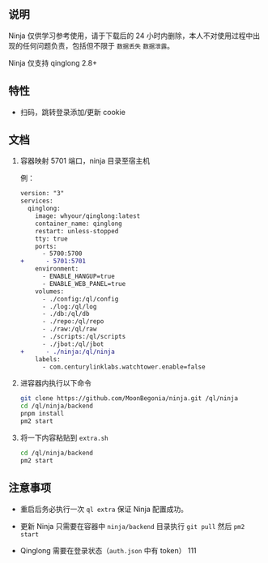 

## 说明

Ninja 仅供学习参考使用，请于下载后的 24 小时内删除，本人不对使用过程中出现的任何问题负责，包括但不限于 `数据丢失` `数据泄露`。

Ninja 仅支持 qinglong 2.8+

## 特性

* 扫码，跳转登录添加/更新 cookie

## 文档

1. 容器映射 5701 端口，ninja 目录至宿主机

   例：

   ```diff
   version: "3"
   services:
     qinglong:
       image: whyour/qinglong:latest
       container_name: qinglong
       restart: unless-stopped
       tty: true
       ports:
         - 5700:5700
   +      - 5701:5701
       environment:
         - ENABLE_HANGUP=true
         - ENABLE_WEB_PANEL=true
       volumes:
         - ./config:/ql/config
         - ./log:/ql/log
         - ./db:/ql/db
         - ./repo:/ql/repo
         - ./raw:/ql/raw
         - ./scripts:/ql/scripts
         - ./jbot:/ql/jbot
   +      - ./ninja:/ql/ninja
       labels:
         - com.centurylinklabs.watchtower.enable=false
   ```

2. 进容器内执行以下命令

   ```bash
   git clone https://github.com/MoonBegonia/ninja.git /ql/ninja
   cd /ql/ninja/backend
   pnpm install
   pm2 start
   ```

3. 将一下内容粘贴到 `extra.sh`

   ```bash
   cd /ql/ninja/backend
   pm2 start
   ```

## 注意事项

* 重启后务必执行一次 `ql extra` 保证 Ninja 配置成功。

* 更新 Ninja 只需要在容器中 `ninja/backend` 目录执行 `git pull` 然后 `pm2 start`

* Qinglong 需要在登录状态（`auth.json` 中有 token）
111
